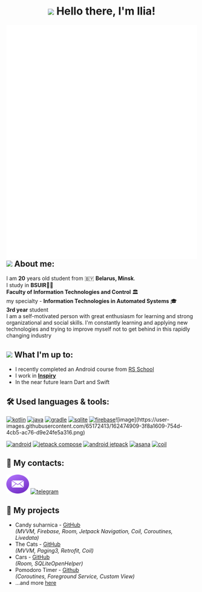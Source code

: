 <h1 align="center"><img src="https://emojis.slackmojis.com/emojis/images/1613365478/12953/meow_pink_bongo_wave.gif?1613365478" width="35" /> Hello there, I'm Ilia!</h1>

<img align="right" src="metrics.svg" alt="metrics" />

<h2><img src="https://emojis.slackmojis.com/emojis/images/1613284582/12797/meow_coffee.png?1613284582" width="30" /> About me:</h2>
<p align="left">
  
  I am **20** years old student from 🇧🇾 **Belarus, Minsk**.  
  I study in **BSUIR**👨‍🎓    
  **Faculty of Information Technologies and Control** 🏛  
  my specialty - **Information Technologies in Automated Systems** 🎓   
  **3rd year** student  
  I am a self-motivated person with great enthusiasm for learning and strong organizational and social skills. I'm constantly learning and applying new technologies and trying to improve myself not to get behind in this rapidly changing industry
</p>

<h2><img src="https://emojis.slackmojis.com/emojis/images/1600706728/10521/meow_code.gif?1600706728" width="30" /> What I'm up to:</h2>
<p>
  
  - I recently completed an Android course from <a href="https://rs.school/android" target="blank">RS School</a>
  - I work in [**Inspiry**](https://play.google.com/store/apps/details?id=app.inspiry)
  - In the near future learn Dart and Swift
</p>

<h2>🛠️ Used languages & tools:</h2>
<p align="left" >
  <a href="https://kotlinlang.org" target="blank"><img src="https://cdn.jsdelivr.net/gh/devicons/devicon/icons/kotlin/kotlin-original.svg" alt="kotlin"  height="50" /></a>
  <a href="https://www.java.com" target="blank"><img src="https://cdn.jsdelivr.net/gh/devicons/devicon/icons/java/java-original.svg" alt="java" height="50" /></a>
  <a href="https://gradle.org" target="blank"><img src="https://cdn.jsdelivr.net/gh/devicons/devicon/icons/gradle/gradle-plain.svg" alt="gradle" height="50" /></a>
  <a href="https://www.sqlite.org" target="blank"><img src="https://www.vectorlogo.zone/logos/sqlite/sqlite-icon.svg" alt="sqlite" height="50" /></a>
  <a href="https://firebase.google.com" target="blank"><img src="https://cdn.jsdelivr.net/gh/devicons/devicon/icons/firebase/firebase-plain.svg" alt="firebase" height="50" /></a>![image](https://user-images.githubusercontent.com/65172413/162474909-3f8a1609-754d-4cb5-ac76-d9e24fe5a316.png)

  <a href="https://developer.android.com" target="blank"><img src="https://developer.android.com/images/logos/android.svg" alt="android" height="50" /></a>
  <a href="https://developer.android.com/jetpack/compose" target="blank"><img src="https://miro.medium.com/max/1400/1*YMO9lbZTAkvLVuASXFbRIA.png" alt="jetpack compose" height="50" /></a>
  <a href="https://developer.android.com/jetpack" target="blank"><img src="https://avatars.githubusercontent.com/u/6955922?s=200&v=4" alt="android jetpack" height="50" /></a>
  <a href="https://asana.com" target="blank"><img src="https://upload.wikimedia.org/wikipedia/commons/thumb/3/3b/Asana_logo.svg/798px-Asana_logo.svg.png" alt="asana" height="50" /></a>
  <a href="https://coil-kt.github.io/coil/" target="blank"><img src="https://coil-kt.github.io/coil/logo.svg" alt="coil" height="50" /></a>
</p>

<h2>🤝 My contacts:</h2>
<p align="left" >
  <a href="mailto:ilia.rodkin@gmail.com" target="blank"><img src="email-round-color.svg" alt="ilia.rodkin@gmail.com" width="60" height="50" /></a>
  <a href="https://t.me/iliaRodkin" target="blank"><img src="telegram-round-color.svg" alt="telegram" width="60" height="50" /></a>
</p>

## 💼 My projects

  - Candy suharnica - [GitHub](https://github.com/Zaharik12345/CandySuharnica)  
<i>(MVVM, Firebase, Room, Jetpack Navigation, Coil, Coroutines, Livedata)</i>
  - The Cats - [GitHub](https://github.com/IlyaRodkin/Task5)  
<i>(MVVM, Paging3, Retrofit, Coil)</i>
  - Cars - [GitHub](https://github.com/IlyaRodkin/Storage)  
<i>(Room, SQLiteOpenHelper)</i>
  - Pomodoro Timer - [Github](https://github.com/IlyaRodkin/pomodoro)  
<i>(Coroutines, Foreground Service, Custom View)</i>  
  - ...and more [here](https://github.com/IlyaRodkin?tab=repositories)
